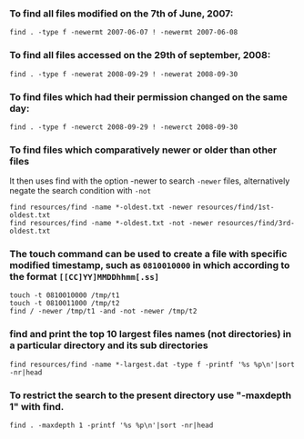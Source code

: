 ### To find all files modified on the 7th of June, 2007:

```
find . -type f -newermt 2007-06-07 ! -newermt 2007-06-08
```

### To find all files accessed on the 29th of september, 2008:

```
find . -type f -newerat 2008-09-29 ! -newerat 2008-09-30
```

### To find files which had their permission changed on the same day:

```
find . -type f -newerct 2008-09-29 ! -newerct 2008-09-30
```

### To find files which comparatively newer or older than other files

It then uses find with the option -newer to search `-newer` files, alternatively negate the search condition with `-not`

```
find resources/find -name *-oldest.txt -newer resources/find/1st-oldest.txt
find resources/find -name *-oldest.txt -not -newer resources/find/3rd-oldest.txt
```

### The touch command can be used to create a file with specific modified timestamp, such as `0810010000` in which according to the format `[[CC]YY]MMDDhhmm[.ss]`

```
touch -t 0810010000 /tmp/t1
touch -t 0810011000 /tmp/t2
find / -newer /tmp/t1 -and -not -newer /tmp/t2
```

### find and print the top 10 largest files names (not directories) in a particular directory and its sub directories

```
find resources/find -name *-largest.dat -type f -printf '%s %p\n'|sort -nr|head
```

### To restrict the search to the present directory use "-maxdepth 1" with find.

```
find . -maxdepth 1 -printf '%s %p\n'|sort -nr|head
```
